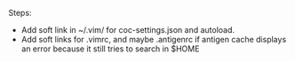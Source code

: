 Steps:
- Add soft link in ~/.vim/ for coc-settings.json and autoload.
- Add soft links for .vimrc, and maybe .antigenrc if antigen cache displays an error because it still tries to search in $HOME
